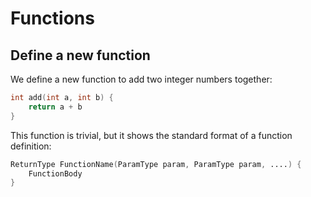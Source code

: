 # Functions

## Define a new function

We define a new function to add two integer numbers together:

```d
int add(int a, int b) {
	return a + b
}
```

This function is trivial, but it shows the standard format of a function definition:

```d
ReturnType FunctionName(ParamType param, ParamType param, ....) {
	FunctionBody
}
```


